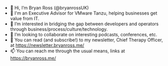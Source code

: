 - 👋 Hi, I’m Bryan Ross (@bryanrossUK)
- 💼 I'm an Executive Advisor for VMware Tanzu, helping businesses get value from IT.
- 👀 I’m interested in bridging the gap between developers and operators through business/process/culture/technology.
- 💞️ I’m looking to collaborate on interesting podcasts, conferences, etc.
- 📖 You can read (and subscribe!) to my newsletter, Chief Therapy Officer, at https://newsletter.bryanross.me/
- 📫 You can reach me through the usual means, links at https://bryanross.me/
